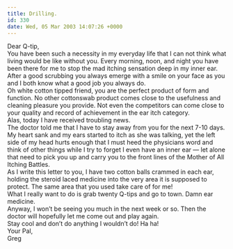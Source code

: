 ```yaml
---
title: Drilling.
id: 330
date: Wed, 05 Mar 2003 14:07:26 +0000
---
```


Dear Q-tip,  
 You have been such a necessity in my everyday life that I can not think what living would be like without you. Every morning, noon, and night you have been there for me to stop the mad itching sensation deep in my inner ear. After a good scrubbing you always emerge with a smile on your face as you and I both know what a good job you always do.  
 Oh white cotton tipped friend, you are the perfect product of form and function. No other cottonswab product comes close to the usefulness and cleaning pleasure you provide. Not even the competitors can come close to your quality and record of achievement in the ear itch category.  
 Alas, today I have received troubling news.  
 The doctor told me that I have to stay away from you for the next 7-10 days. My heart sank and my ears started to itch as she was talking, yet the left side of my head hurts enough that I must heed the physicians word and think of other things while I try to forget I even have an inner ear — let alone that need to pick you up and carry you to the front lines of the Mother of All Itching Battles.  
 As I write this letter to you, I have two cotton balls crammed in each ear, holding the steroid laced medicine into the very area it is supposed to protect. The same area that you used take care of for me!  
 What I really want to do is grab twenty Q-tips and go to town. Damn ear medicine.  
 Anyway, I won’t be seeing you much in the next week or so. Then the doctor will hopefully let me come out and play again.  
 Stay cool and don’t do anything I wouldn’t do! Ha ha!  
 Your Pal,  
 Greg


